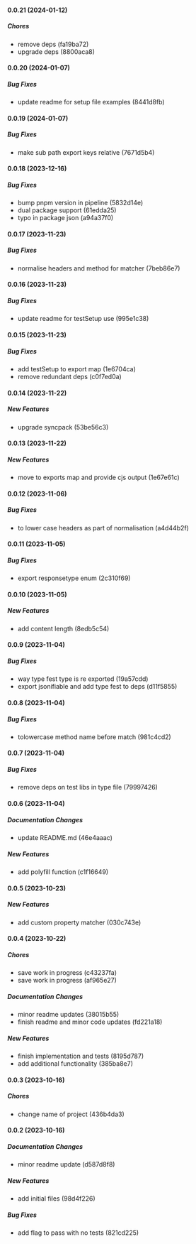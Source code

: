 #### 0.0.21 (2024-01-12)

##### Chores

*  remove deps (fa19ba72)
*  upgrade deps (8800aca8)

#### 0.0.20 (2024-01-07)

##### Bug Fixes

*  update readme for setup file examples (8441d8fb)

#### 0.0.19 (2024-01-07)

##### Bug Fixes

*  make sub path export keys relative (7671d5b4)

#### 0.0.18 (2023-12-16)

##### Bug Fixes

*  bump pnpm version in pipeline (5832d14e)
*  dual package support (61edda25)
*  typo in package json (a94a37f0)

#### 0.0.17 (2023-11-23)

##### Bug Fixes

*  normalise headers and method for matcher (7beb86e7)

#### 0.0.16 (2023-11-23)

##### Bug Fixes

*  update readme for testSetup use (995e1c38)

#### 0.0.15 (2023-11-23)

##### Bug Fixes

*  add testSetup to export map (1e6704ca)
*  remove redundant deps (c0f7ed0a)

#### 0.0.14 (2023-11-22)

##### New Features

*  upgrade syncpack (53be56c3)

#### 0.0.13 (2023-11-22)

##### New Features

*  move to exports map and provide cjs output (1e67e61c)

#### 0.0.12 (2023-11-06)

##### Bug Fixes

*  to lower case headers as part of normalisation (a4d44b2f)

#### 0.0.11 (2023-11-05)

##### Bug Fixes

*  export responsetype enum (2c310f69)

#### 0.0.10 (2023-11-05)

##### New Features

*  add content length (8edb5c54)

#### 0.0.9 (2023-11-04)

##### Bug Fixes

*  way type fest type is re exported (19a57cdd)
*  export jsonifiable and add type fest to deps (d11f5855)

#### 0.0.8 (2023-11-04)

##### Bug Fixes

*  tolowercase method name before match (981c4cd2)

#### 0.0.7 (2023-11-04)

##### Bug Fixes

*  remove deps on test libs in type file (79997426)

#### 0.0.6 (2023-11-04)

##### Documentation Changes

*  update README.md (46e4aaac)

##### New Features

*  add polyfill function (c1f16649)

#### 0.0.5 (2023-10-23)

##### New Features

*  add custom property matcher (030c743e)

#### 0.0.4 (2023-10-22)

##### Chores

*  save work in progress (c43237fa)
*  save work in progress (af965e27)

##### Documentation Changes

*  minor readme updates (38015b55)
*  finish readme and minor code updates (fd221a18)

##### New Features

*  finish implementation and tests (8195d787)
*  add additional functionality (385ba8e7)

#### 0.0.3 (2023-10-16)

##### Chores

*  change name of project (436b4da3)

#### 0.0.2 (2023-10-16)

##### Documentation Changes

*  minor readme update (d587d8f8)

##### New Features

*  add initial files (98d4f226)

##### Bug Fixes

*  add flag to pass with no tests (821cd225)

